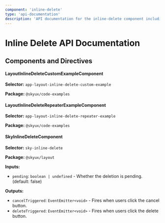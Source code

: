 ```yaml
---
component: 'inline-delete'
type: 'api-documentation'
description: 'API documentation for the inline-delete component including components, interfaces, and types.'
---
```


# Inline Delete API Documentation

## Components and Directives

#### LayoutInlineDeleteCustomExampleComponent

**Selector:** `app-layout-inline-delete-custom-example`

**Package:** `@skyux/code-examples`

#### LayoutInlineDeleteRepeaterExampleComponent

**Selector:** `app-layout-inline-delete-repeater-example`

**Package:** `@skyux/code-examples`

#### SkyInlineDeleteComponent

**Selector:** `sky-inline-delete`

**Package:** `@skyux/layout`

**Inputs:**

- `pending`: `boolean | undefined` - Whether the deletion is pending. (default: false)

**Outputs:**

- `cancelTriggered`: `EventEmitter<void>` - Fires when users click the cancel button.
- `deleteTriggered`: `EventEmitter<void>` - Fires when users click the delete button.